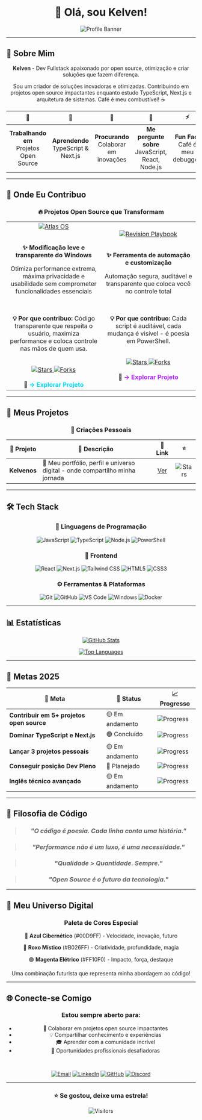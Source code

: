 # <div align="center">👋 Olá, sou **Kelven**!</div>

<div align="center">

![Profile Banner](https://readme-typing-svg.demolab.com?font=Fira+Code&size=28&duration=4000&pause=1000&color=00D9FF&center=true&vCenter=true&width=800&lines=Dev+Fullstack+%7C+Open+Source+Creator;TypeScript+%7C+React+%7C+Next.js+%7C+Node.js;Performance+%26+Privacy+Advocate;Sempre+aprendendo%2C+sempre+compartilhando+%F0%9F%92%9C)

</div>

---

## 🚀 Sobre Mim

<div align="center">

**Kelven** - Dev Fullstack apaixonado por open source, otimização e criar soluções que fazem diferença.

Sou um criador de soluções inovadoras e otimizadas. Contribuindo em projetos open source impactantes enquanto estudo TypeScript, Next.js e arquitetura de sistemas. Café é meu combustível! ☕

</div>

<div align="center">

| 👀 | 🌱 | 🤝 | 💬 | ⚡ |
|:---:|:---:|:---:|:---:|:---:|
| **Trabalhando em** <br/> Projetos Open Source | **Aprendendo** <br/> TypeScript & Next.js | **Procurando** <br/> Colaborar em inovações | **Me pergunte sobre** <br/> JavaScript, React, Node.js | **Fun Fact** <br/> Café é meu debugger! |

</div>

---

## 🤝 Onde Eu Contribuo

<div align="center">

### 🔥 Projetos Open Source que Transformam

</div>

<table align="center">
  <tr>
    <td align="center" width="50%">
      <a href="https://github.com/Atlas-OS/Atlas">
        <img src="https://img.shields.io/badge/Atlas%20OS-🖥️%20Windows%20Optimization-00D9FF?style=for-the-badge&logoColor=white" alt="Atlas OS">
      </a>
      <br/><br/>
      <p><b>✨ Modificação leve e transparente do Windows</b></p>
      <p>Otimiza performance extrema, máxima privacidade e usabilidade sem comprometer funcionalidades essenciais</p>
      <br/>
      <p><strong>💡 Por que contribuo:</strong> Código transparente que respeita o usuário, maximiza performance e coloca controle nas mãos de quem usa.</p>
      <br/>
      <a href="https://github.com/Atlas-OS/Atlas">
        <img src="https://img.shields.io/github/stars/Atlas-OS/Atlas?style=flat-square&color=00D9FF&label=Stars" alt="Stars">
        <img src="https://img.shields.io/github/forks/Atlas-OS/Atlas?style=flat-square&color=FF10F0&label=Forks" alt="Forks">
      </a>
      <br/><br/>
      🔗 <a href="https://github.com/Atlas-OS/Atlas" style="color: #00D9FF; text-decoration: none; font-weight: bold;">→ Explorar Projeto</a>
    </td>
    <td align="center" width="50%">
      <a href="https://github.com/meetrevision/playbook">
        <img src="https://img.shields.io/badge/Revision%20Playbook-⚙️%20Windows%20Automation-B026FF?style=for-the-badge&logoColor=white" alt="Revision Playbook">
      </a>
      <br/><br/>
      <p><b>✨ Ferramenta de automação e customização</b></p>
      <p>Automação segura, auditável e transparente que coloca você no controle total</p>
      <br/>
      <p><strong>💡 Por que contribuo:</strong> Cada script é auditável, cada mudança é visível - é poesia em PowerShell.</p>
      <br/>
      <a href="https://github.com/meetrevision/playbook">
        <img src="https://img.shields.io/github/stars/meetrevision/playbook?style=flat-square&color=B026FF&label=Stars" alt="Stars">
        <img src="https://img.shields.io/github/forks/meetrevision/playbook?style=flat-square&color=FF10F0&label=Forks" alt="Forks">
      </a>
      <br/><br/>
      🔗 <a href="https://github.com/meetrevision/playbook" style="color: #B026FF; text-decoration: none; font-weight: bold;">→ Explorar Projeto</a>
    </td>
  </tr>
</table>

---

## 💼 Meus Projetos

<div align="center">

### 🎨 Criações Pessoais

</div>

<div align="center">

| 🎨 Projeto | 📝 Descrição | 🔗 Link | ⭐ |
|:---:|---|:---:|:---:|
| **Kelvenos** | 🚀 Meu portfólio, perfil e universo digital - onde compartilho minha jornada | [Ver](https://github.com/kelvenapk/kelvenos) | ![Stars](https://img.shields.io/github/stars/kelvenapk/kelvenos?style=flat-square&color=00D9FF) |

</div>

---

## 🛠️ Tech Stack

<div align="center">

### 🎯 Linguagens de Programação
![JavaScript](https://img.shields.io/badge/JavaScript-F7DF1E?style=for-the-badge&logo=javascript&logoColor=black)
![TypeScript](https://img.shields.io/badge/TypeScript-3178C6?style=for-the-badge&logo=typescript&logoColor=white)
![Node.js](https://img.shields.io/badge/Node.js-339933?style=for-the-badge&logo=nodedotjs&logoColor=white)
![PowerShell](https://img.shields.io/badge/PowerShell-5391FE?style=for-the-badge&logo=powershell&logoColor=white)

### 🎨 Frontend
![React](https://img.shields.io/badge/React-61DAFB?style=for-the-badge&logo=react&logoColor=black)
![Next.js](https://img.shields.io/badge/Next.js-000000?style=for-the-badge&logo=nextdotjs&logoColor=white)
![Tailwind CSS](https://img.shields.io/badge/Tailwind_CSS-38B2AC?style=for-the-badge&logo=tailwind-css&logoColor=white)
![HTML5](https://img.shields.io/badge/HTML5-E34F26?style=for-the-badge&logo=html5&logoColor=white)
![CSS3](https://img.shields.io/badge/CSS3-1572B6?style=for-the-badge&logo=css3&logoColor=white)

### ⚙️ Ferramentas & Plataformas
![Git](https://img.shields.io/badge/Git-F05032?style=for-the-badge&logo=git&logoColor=white)
![GitHub](https://img.shields.io/badge/GitHub-181717?style=for-the-badge&logo=github&logoColor=white)
![VS Code](https://img.shields.io/badge/VS_Code-007ACC?style=for-the-badge&logo=visual-studio-code&logoColor=white)
![Windows](https://img.shields.io/badge/Windows-0078D4?style=for-the-badge&logo=windows&logoColor=white)
![Docker](https://img.shields.io/badge/Docker-2496ED?style=for-the-badge&logo=docker&logoColor=white)

</div>

---

## 📊 Estatísticas

<div align="center">

[![GitHub Stats](https://github-readme-stats.vercel.app/api?username=kelvenapk&theme=nightowl&hide_border=true&bg_color=0d1117&title_color=00D9FF&text_color=c9d1d9&icon_color=00D9FF&show_icons=true)](https://github.com/kelvenapk)

[![Top Languages](https://github-readme-stats.vercel.app/api/top-langs/?username=kelvenapk&theme=nightowl&hide_border=true&bg_color=0d1117&title_color=00D9FF&text_color=c9d1d9&card_width=440&langs_count=8)](https://github.com/kelvenapk)

</div>

---

## 🎯 Metas 2025

<div align="center">

| 🚀 Meta | 📌 Status | 📈 Progresso |
|---|---|---|
| **Contribuir em 5+ projetos open source** | 🟡 Em andamento | ![Progress](https://img.shields.io/badge/Progress-80%25-00D9FF?style=flat-square) |
| **Dominar TypeScript e Next.js** | 🟢 Concluído | ![Progress](https://img.shields.io/badge/Progress-100%25-00FF00?style=flat-square) |
| **Lançar 3 projetos pessoais** | 🟡 Em andamento | ![Progress](https://img.shields.io/badge/Progress-60%25-B026FF?style=flat-square) |
| **Conseguir posição Dev Pleno** | 🔴 Planejado | ![Progress](https://img.shields.io/badge/Progress-20%25-FF10F0?style=flat-square) |
| **Inglês técnico avançado** | 🟡 Em andamento | ![Progress](https://img.shields.io/badge/Progress-70%25-00D9FF?style=flat-square) |

</div>

---



## 💭 Filosofia de Código

<div align="center">

> ### *"O código é poesia. Cada linha conta uma história."*

> ### *"Performance não é um luxo, é uma necessidade."*

> ### *"Qualidade > Quantidade. Sempre."*

> ### *"Open Source é o futuro da tecnologia."*

</div>

---

## 🎨 Meu Universo Digital

<div align="center">

### Paleta de Cores Especial

🔵 **Azul Cibernético** (#00D9FF) - Velocidade, inovação, futuro

💜 **Roxo Místico** (#B026FF) - Criatividade, profundidade, magia

🟣 **Magenta Elétrico** (#FF10F0) - Impacto, força, destaque

Uma combinação futurista que representa minha abordagem ao código!

</div>

---

## 🌐 Conecte-se Comigo

<div align="center">

### Estou sempre aberto para:
- 🤝 Colaborar em projetos open source impactantes
- 💡 Compartilhar conhecimento e experiências
- 🎓 Aprender com a comunidade incrível
- 💼 Oportunidades profissionais desafiadoras

<br/>

[![Email](https://img.shields.io/badge/Email-D14836?style=for-the-badge&logo=gmail&logoColor=white)](mailto:seu-email@gmail.com)
[![LinkedIn](https://img.shields.io/badge/LinkedIn-0077B5?style=for-the-badge&logo=linkedin&logoColor=white)](https://linkedin.com/in/seu-perfil)
[![GitHub](https://img.shields.io/badge/GitHub-181717?style=for-the-badge&logo=github&logoColor=white)](https://github.com/kelvenapk)
[![Discord](https://img.shields.io/badge/Discord-7289DA?style=for-the-badge&logo=discord&logoColor=white)](https://discord.com)

</div>

---





<div align="center">

### ⭐ Se gostou, deixe uma estrela!

![Visitors](https://komarev.com/ghpvc/?username=kelvenapk&color=B026FF&style=for-the-badge&label=Visitantes)

</div>
